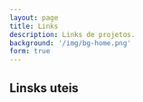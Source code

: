 ```yaml
---
layout: page
title: Links
description: Links de projetos.
background: '/img/bg-home.png'
form: true
---
```


## Linsks uteis